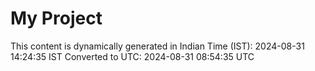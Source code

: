 # My Project

This content is dynamically generated in Indian Time (IST): 2024-08-31 14:24:35 IST
Converted to UTC: 2024-08-31 08:54:35 UTC
